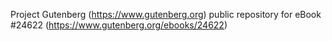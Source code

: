 Project Gutenberg (https://www.gutenberg.org) public repository for eBook #24622 (https://www.gutenberg.org/ebooks/24622)
